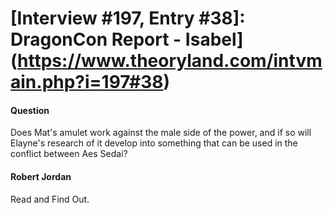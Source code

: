 # [Interview #197, Entry #38]: DragonCon Report - Isabel](https://www.theoryland.com/intvmain.php?i=197#38)

#### Question

Does Mat's amulet work against the male side of the power, and if so will Elayne's research of it develop into something that can be used in the conflict between Aes Sedai?

#### Robert Jordan

Read and Find Out.

